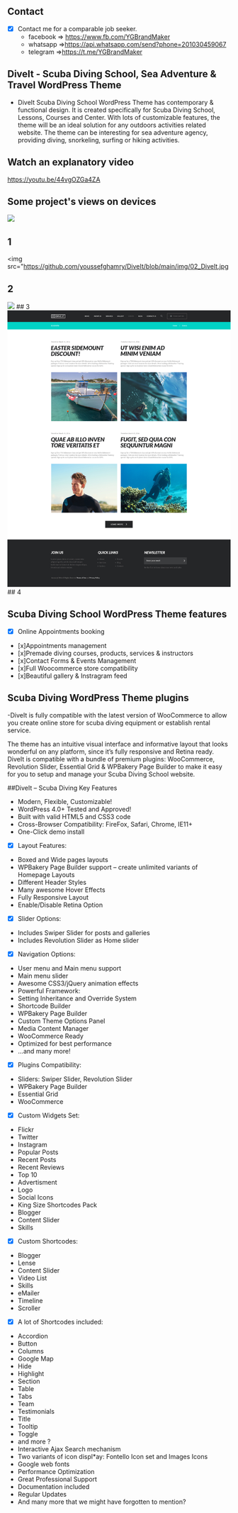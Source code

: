 
## Contact 

- [x] Contact me for a comparable job seeker.
	- facebook => https://www.fb.com/YGBrandMaker
	- whatsapp =>https://api.whatsapp.com/send?phone=201030459067
	- telegram =>https://t.me/YGBrandMaker

##  DiveIt - Scuba Diving School, Sea Adventure & Travel WordPress Theme



- DiveIt Scuba Diving School WordPress Theme has contemporary & functional design. It is created specifically for Scuba Diving School, Lessons, Courses and Center. With lots of customizable features, the theme will be an ideal solution for any outdoors activities related website. The theme can be interesting for sea adventure agency, providing diving, snorkeling, surfing or hiking activities.



## Watch an explanatory video

https://youtu.be/44vgOZGa4ZA

## Some project's views on devices


 <img src="https://github.com/youssefghamry/DiveIt/blob/main/img/01_DiveIt.jpg">
 
 ## 1
  <img src="https://github.com/youssefghamry/DiveIt/blob/main/img/02_DiveIt.jpg
## 2
  <img src="https://github.com/youssefghamry/DiveIt/blob/main/img/03_DiveIt.jpg">
## 3
  <img src="https://github.com/youssefghamry/DiveIt/blob/main/img/04_DiveIt.jpg">
## 4


## Scuba Diving School WordPress Theme features



- [x] Online Appointments booking
- [x]Appointments management
- [x]Premade diving courses, products, services & instructors
- [x]Contact Forms & Events Management
- [x]Full Woocommerce store compatibility
- [x]Beautiful gallery & Instragram feed

## Scuba Diving WordPress Theme plugins


-DiveIt is fully compatible with the latest version of WooCommerce to allow you create online store for scuba diving equipment or establish rental service.

The theme has an intuitive visual interface and informative layout that looks wonderful on any platform, since it’s fully responsive and Retina ready. DiveIt is compatible with a bundle of premium plugins: WooCommerce, Revolution Slider, Essential Grid & WPBakery Page Builder to make it easy for you to setup and manage your Scuba Diving School website.

##DiveIt – Scuba Diving Key Features

- Modern, Flexible, Customizable!
- WordPress 4.0+ Tested and Approved!
- Built with valid HTML5 and CSS3 code
- Cross-Browser Compatibility: FireFox, Safari, Chrome, IE11+
- One-Click demo install
- [x] Layout Features:
- Boxed and Wide pages layouts
- WPBakery Page Builder support – create unlimited variants of Homepage Layouts
- Different Header Styles
- Many awesome Hover Effects
- Fully Responsive Layout
- Enable/Disable Retina Option
- [x] Slider Options:
- Includes Swiper Slider for posts and galleries
- Includes Revolution Slider as Home slider
- [x] Navigation Options:
- User menu and Main menu support
- Main menu slider
- Awesome CSS3/jQuery animation effects
- Powerful Framework:
- Setting Inheritance and Override System
- Shortcode Builder
- WPBakery Page Builder
- Custom Theme Options Panel
- Media Content Manager
- WooCommerce Ready
- Optimized for best performance
- ...and many more!
- [x] Plugins Compatibility:
- Sliders: Swiper Slider, Revolution Slider
- WPBakery Page Builder
- Essential Grid
- WooCommerce
- [x] Custom Widgets Set:
- Flickr
- Twitter
- Instagram
- Popular Posts
- Recent Posts
- Recent Reviews
- Top 10
- Advertisment
- Logo
- Social Icons
- King Size Shortcodes Pack
- Blogger
- Content Slider
- Skills
- [x] Custom Shortcodes:
- Blogger
- Lense
- Content Slider
- Video List
- Skills
- eMailer
- Timeline
- Scroller
- [x] A lot of Shortcodes included:
- Accordion
- Button
- Columns
- Google Map
- Hide
- Highlight
- Section
- Table
- Tabs
- Team
- Testimonials
- Title
- Tooltip
- Toggle
- and more ?
- Interactive Ajax Search mechanism
- Two variants of icon displ*ay: Fontello Icon set and Images Icons
- Google web fonts
- Performance Optimization
- Great Professional Support
- Documentation included
- Regular Updates
- And many more that we might have forgotten to mention?
